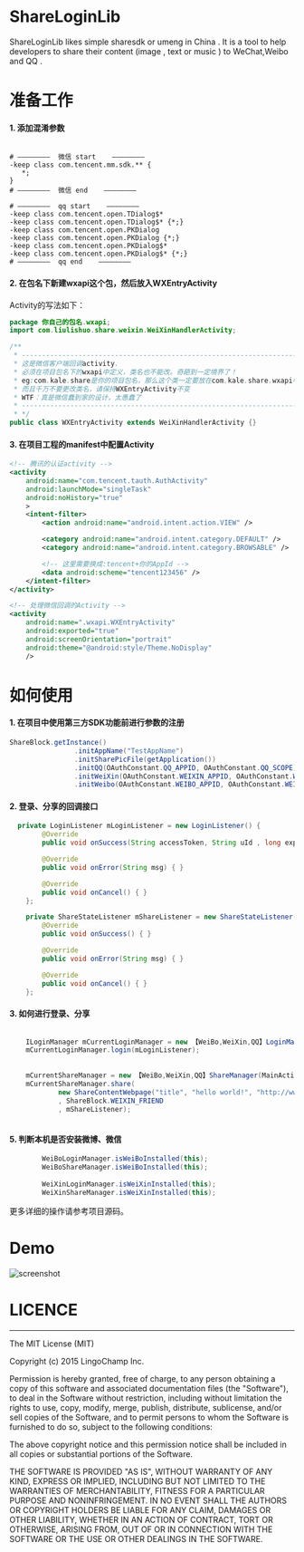 # ShareLoginLib
ShareLoginLib likes simple sharesdk or umeng in China . It is a tool to help developers to share their content (image , text or music ) to WeChat,Weibo and QQ .

# 准备工作

#### 1. 添加混淆参数
```  
  
# ————————  微信 start    ————————
-keep class com.tencent.mm.sdk.** {
   *;
}
# ————————  微信 end    ————————

# ————————  qq start    ————————
-keep class com.tencent.open.TDialog$*
-keep class com.tencent.open.TDialog$* {*;}
-keep class com.tencent.open.PKDialog
-keep class com.tencent.open.PKDialog {*;}
-keep class com.tencent.open.PKDialog$*
-keep class com.tencent.open.PKDialog$* {*;}
# ————————  qq end    ———————— 

```  

#### 2. 在包名下新建wxapi这个包，然后放入WXEntryActivity  
Activity的写法如下：  

```JAVA   
package 你自己的包名.wxapi;
import com.liulishuo.share.weixin.WeiXinHandlerActivity;

/** 
 * -----------------------------------------------------------------------
 * 这是微信客户端回调activity.
 * 必须在项目包名下的wxapi中定义，类名也不能改。奇葩到一定境界了！
 * eg:com.kale.share是你的项目包名，那么这个类一定要放在com.kale.share.wxapi中才行。
 * 而且千万不要更改类名，请保持WXEntryActivity不变
 * WTF：真是微信蠢到家的设计，太愚蠢了
 * -----------------------------------------------------------------------
 * */
public class WXEntryActivity extends WeiXinHandlerActivity {} 

```

#### 3. 在项目工程的manifest中配置Activity  
```XML  
<!-- 腾讯的认证activity -->
<activity
    android:name="com.tencent.tauth.AuthActivity"
    android:launchMode="singleTask"
    android:noHistory="true"
    >
    <intent-filter>
        <action android:name="android.intent.action.VIEW" />

        <category android:name="android.intent.category.DEFAULT" />
        <category android:name="android.intent.category.BROWSABLE" />

        <!-- 这里需要换成:tencent+你的AppId -->
        <data android:scheme="tencent123456" />
    </intent-filter>
</activity>

<!-- 处理微信回调的Activity -->
<activity
    android:name=".wxapi.WXEntryActivity"
    android:exported="true"
    android:screenOrientation="portrait"
    android:theme="@android:style/Theme.NoDisplay"
    />  
```

# 如何使用
#### 1. 在项目中使用第三方SDK功能前进行参数的注册  
```java  
ShareBlock.getInstance()
                .initAppName("TestAppName")
                .initSharePicFile(getApplication())
                .initQQ(OAuthConstant.QQ_APPID, OAuthConstant.QQ_SCOPE)
                .initWeiXin(OAuthConstant.WEIXIN_APPID, OAuthConstant.WEIXIN_SECRET)
                .initWeibo(OAuthConstant.WEIBO_APPID, OAuthConstant.WEIBO_REDIRECT_URL, OAuthConstant.WEIBO_SCOPE);
```  

#### 2. 登录、分享的回调接口  
```java
  private LoginListener mLoginListener = new LoginListener() {
        @Override
        public void onSuccess(String accessToken, String uId , long expiresIn, String wholeData) { }

        @Override
        public void onError(String msg) { }

        @Override
        public void onCancel() { }
    };

    private ShareStateListener mShareListener = new ShareStateListener() {
        @Override
        public void onSuccess() { }

        @Override
        public void onError(String msg) { }

        @Override
        public void onCancel() { }
    };
 ```

#### 3. 如何进行登录、分享  
```JAVA  
        
	ILoginManager mCurrentLoginManager = new 【WeiBo,WeiXin,QQ】LoginManager(MainActivity.this);
	mCurrentLoginManager.login(mLoginListener);
	
	
	mCurrentShareManager = new 【WeiBo,WeiXin,QQ】ShareManager(MainActivity.this);
	mCurrentShareManager.share(
	        new ShareContentWebpage("title", "hello world!", "http://www.baidu.com", mBitmap)
	        , ShareBlock.WEIXIN_FRIEND
	        , mShareListener);
        
```   

#### 5. 判断本机是否安装微博、微信  
```JAVA
        WeiBoLoginManager.isWeiBoInstalled(this);
        WeiBoShareManager.isWeiBoInstalled(this);
        
        WeiXinLoginManager.isWeiXinInstalled(this);
        WeiXinShareManager.isWeiXinInstalled(this);
```
更多详细的操作请参考项目源码。

# Demo
![screenshot](./screenshot/demo.png)

# LICENCE
-------------------------

  The MIT License (MIT)

  Copyright (c) 2015 LingoChamp Inc.

  Permission is hereby granted, free of charge, to any person obtaining a copy
  of this software and associated documentation files (the "Software"), to deal
  in the Software without restriction, including without limitation the rights
  to use, copy, modify, merge, publish, distribute, sublicense, and/or sell
  copies of the Software, and to permit persons to whom the Software is
  furnished to do so, subject to the following conditions:

  The above copyright notice and this permission notice shall be included in
  all copies or substantial portions of the Software.

  THE SOFTWARE IS PROVIDED "AS IS", WITHOUT WARRANTY OF ANY KIND, EXPRESS OR
  IMPLIED, INCLUDING BUT NOT LIMITED TO THE WARRANTIES OF MERCHANTABILITY,
  FITNESS FOR A PARTICULAR PURPOSE AND NONINFRINGEMENT. IN NO EVENT SHALL THE
  AUTHORS OR COPYRIGHT HOLDERS BE LIABLE FOR ANY CLAIM, DAMAGES OR OTHER
  LIABILITY, WHETHER IN AN ACTION OF CONTRACT, TORT OR OTHERWISE, ARISING FROM,
  OUT OF OR IN CONNECTION WITH THE SOFTWARE OR THE USE OR OTHER DEALINGS IN
  THE SOFTWARE.

